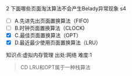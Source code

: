 2
下面哪些页面淘汰算法不会产生Belady异常现象 s4
- [ ] A.先进先出页面置换算法（FIFO)
- [ ] B.时钟页面置换算法（CLOCK)
- [x] C.最佳页面置换算法（OPT）
- [x] D.最近最少使用页面置换算法（LRU）

知识点:虚拟内存管理
出处:网络
难度:1
> CD LRU和OPT属于一种栈算法
